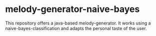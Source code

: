 # melody-generator-naive-bayes
This repository offers a java-based melody-generator. It works using a naive-bayes-classification and adapts the personal taste of the user.

